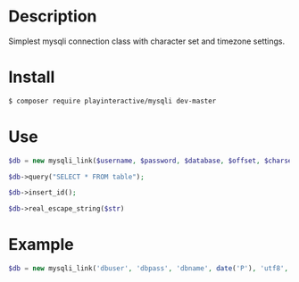 # Description
Simplest mysqli connection class with character set and timezone settings.

# Install
```bash
$ composer require playinteractive/mysqli dev-master
```

# Use
```php
$db = new mysqli_link($username, $password, $database, $offset, $charset, $hostname);

$db->query("SELECT * FROM table");

$db->insert_id();

$db->real_escape_string($str)
```
# Example
```php
$db = new mysqli_link('dbuser', 'dbpass', 'dbname', date('P'), 'utf8', 'localhost');
```
